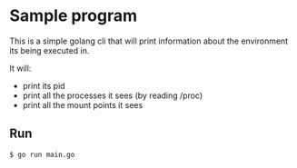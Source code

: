 # Sample program

This is a simple golang cli that will print information about the environment 
its being executed in.

It will:

- print its pid
- print all the processes it sees (by reading /proc)
- print all the mount points it sees

## Run

```console
$ go run main.go
```
